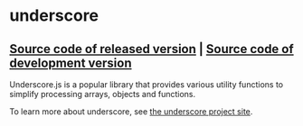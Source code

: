 # underscore
[Source code of released version](https://github.com/meteor/meteor/tree/master/packages/underscore) | [Source code of development version](https://github.com/meteor/meteor/tree/master/packages/underscore)
---

Underscore.js is a popular library that provides various utility functions to
simplify processing arrays, objects and functions.

To learn more about underscore, see
[the underscore project site](http://underscorejs.org/).


